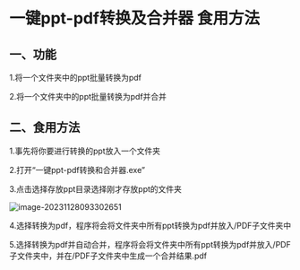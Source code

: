 # 一键ppt-pdf转换及合并器 食用方法

## 一、功能

1.将一个文件夹中的ppt批量转换为pdf

2.将一个文件夹中的ppt批量转换为pdf并合并

## 二、食用方法

1.事先将你要进行转换的ppt放入一个文件夹

2.打开“一键ppt-pdf转换和合并器.exe”

3.点击选择存放ppt目录选择刚才存放ppt的文件夹

![image-20231128093302651](C:\Users\胡时舟\AppData\Roaming\Typora\typora-user-images\image-20231128093302651.png)

4.选择转换为pdf，程序将会将文件夹中所有ppt转换为pdf并放入/PDF子文件夹中

5.选择转换为pdf并自动合并，程序将会将文件夹中所有ppt转换为pdf并放入/PDF子文件夹中，并在/PDF子文件夹中生成一个合并结果.pdf